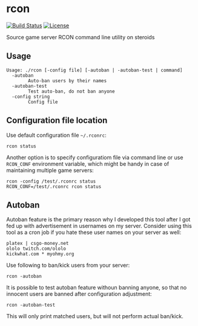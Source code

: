 rcon
====

[![Build Status](https://travis-ci.org/andrejsc/rcon.svg)](https://travis-ci.org/andrejsc/rcon)
[![License](https://img.shields.io/github/license/andrejsc/rcon.svg)](https://github.com/andrejsc/rcon/blob/master/LICENSE.md)

Source game server RCON command line utility on steroids

Usage
-----

```
Usage: ./rcon [-config file] [-autoban | -autoban-test | command]
  -autoban
        Auto-ban users by their names
  -autoban-test
        Test auto-ban, do not ban anyone
  -config string
        Config file
```

Configuration file location
---------------------------
Use default configuration file `~/.rconrc`:

```
rcon status
```

Another option is to specify configuratiom file via command line or use `RCON_CONF` environment variable, which might be handy in case of maintaining multiple game servers:

```
rcon -config /test/.rconrc status
RCON_CONF=/test/.rconrc rcon status
```

Autoban
-------

Autoban feature is the primary reason why I developed this tool after I got fed up with advertisement in usernames on my server. Consider using this tool as a cron job if you hate these user names on your server as well:

```
platex | csgo-money.net
ololo twitch.com/ololo
kickwhat.com * myohmy.org
```

Use following to ban/kick users from your server:

```
rcon -autoban
```

It is possible to test autoban feature withoun banning anyone, so that no innocent users are banned after configuration adjustment:

```
rcon -autoban-test
```

This will only print matched users, but will not perform actual ban/kick.

